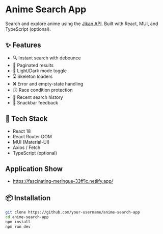 # Anime Search App

Search and explore anime using the [Jikan API](https://docs.api.jikan.moe). Built with React, MUI, and TypeScript (optional).

## ✨ Features

- 🔍 Instant search with debounce
- 📄 Paginated results
- 🌙 Light/Dark mode toggle
- ⌛ Skeleton loaders
- ❌ Error and empty-state handling
- 🕓 Race condition protection
- 🧠 Recent search history
- 🔔 Snackbar feedback

## 🧪 Tech Stack

- React 18
- React Router DOM
- MUI (Material-UI)
- Axios / Fetch
- TypeScript (optional)

## Application Show
- https://fascinating-meringue-33ff1c.netlify.app/

## 📦 Installation

```bash
git clone https://github.com/your-username/anime-search-app
cd anime-search-app
npm install
npm run dev

